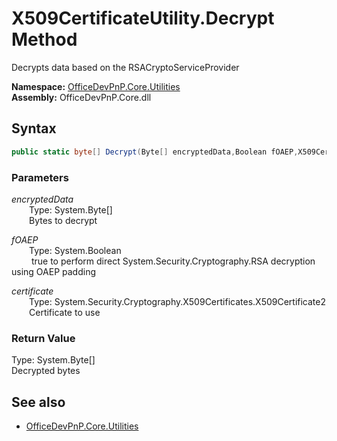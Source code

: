 # X509CertificateUtility.Decrypt Method  
Decrypts data based on the RSACryptoServiceProvider  

**Namespace:** [OfficeDevPnP.Core.Utilities](OfficeDevPnP.Core.Utilities.md)  
**Assembly:** OfficeDevPnP.Core.dll  
## Syntax
```C#
public static byte[] Decrypt(Byte[] encryptedData,Boolean fOAEP,X509Certificate2 certificate)
```
### Parameters
*encryptedData*  
&emsp;&emsp;Type: System.Byte[]  
&emsp;&emsp;Bytes to decrypt  
  
*fOAEP*  
&emsp;&emsp;Type: System.Boolean  
&emsp;&emsp; true to perform direct System.Security.Cryptography.RSA decryption using OAEP padding  
  
*certificate*  
&emsp;&emsp;Type: System.Security.Cryptography.X509Certificates.X509Certificate2  
&emsp;&emsp;Certificate to use  
  
### Return Value
Type: System.Byte[]  
Decrypted bytes

## See also
- [OfficeDevPnP.Core.Utilities](OfficeDevPnP.Core.Utilities.md)
